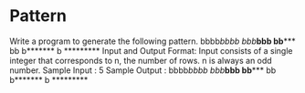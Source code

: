# Pattern
Write a program to generate the following pattern.  bbbb*bbbb  bbb***bbb  bb***** bb  b******* b  *********        Input and Output Format:  Input consists of a single integer that corresponds to n, the number of rows. n is always an odd number.     Sample Input :  5     Sample Output :  bbbb*bbbb  bbb***bbb  bb***** bb  b******* b  *********   
